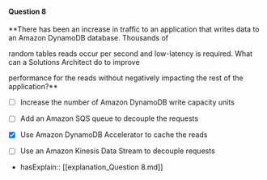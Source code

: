 #### Question  8

**There has been an increase in traffic to an application that writes data to an Amazon DynamoDB database. Thousands of

random tables reads occur per second and low-latency is required. What can a Solutions Architect do to improve

performance for the reads without negatively impacting the rest of the application?**

- [ ] Increase the number of Amazon DynamoDB write capacity units

- [ ] Add an Amazon SQS queue to decouple the requests

- [x] Use Amazon DynamoDB Accelerator to cache the reads

- [ ] Use an Amazon Kinesis Data Stream to decouple requests

- hasExplain:: [[explanation_Question  8.md]]
